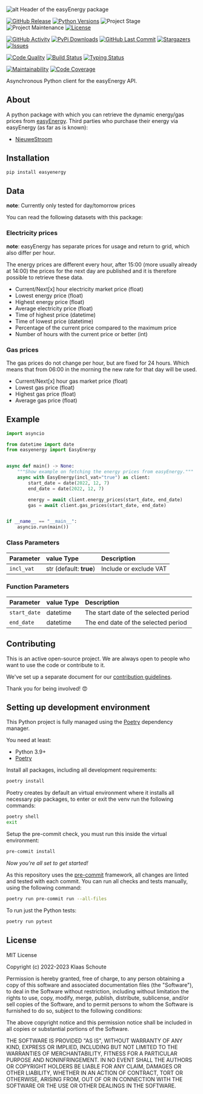 <!-- Header -->
![alt Header of the easyEnergy package](https://raw.githubusercontent.com/klaasnicolaas/python-easyenergy/main/assets/header_easyenergy-min.png)

<!-- PROJECT SHIELDS -->
[![GitHub Release][releases-shield]][releases]
[![Python Versions][python-versions-shield]][pypi]
![Project Stage][project-stage-shield]
![Project Maintenance][maintenance-shield]
[![License][license-shield]](LICENSE)

[![GitHub Activity][commits-shield]][commits-url]
[![PyPi Downloads][downloads-shield]][downloads-url]
[![GitHub Last Commit][last-commit-shield]][commits-url]
[![Stargazers][stars-shield]][stars-url]
[![Issues][issues-shield]][issues-url]

[![Code Quality][code-quality-shield]][code-quality]
[![Build Status][build-shield]][build-url]
[![Typing Status][typing-shield]][typing-url]

[![Maintainability][maintainability-shield]][maintainability-url]
[![Code Coverage][codecov-shield]][codecov-url]

Asynchronous Python client for the easyEnergy API.

## About

A python package with which you can retrieve the dynamic energy/gas prices from [easyEnergy][easyenergy]. Third parties who purchase their energy via easyEnergy (as far as is known):

- [NieuweStroom](https://nieuwestroom.nl)

## Installation

```bash
pip install easyenergy
```

## Data

**note**: Currently only tested for day/tomorrow prices

You can read the following datasets with this package:

### Electricity prices

**note**: easyEnergy has separate prices for usage and return to grid, which also differ per hour.

The energy prices are different every hour, after 15:00 (more usually already at 14:00) the prices for the next day are published and it is therefore possible to retrieve these data.


- Current/Next[x] hour electricity market price (float)
- Lowest energy price (float)
- Highest energy price (float)
- Average electricity price (float)
- Time of highest price (datetime)
- Time of lowest price (datetime)
- Percentage of the current price compared to the maximum price
- Number of hours with the current price or better (int)

### Gas prices

The gas prices do not change per hour, but are fixed for 24 hours. Which means that from 06:00 in the morning the new rate for that day will be used.

- Current/Next[x] hour gas market price (float)
- Lowest gas price (float)
- Highest gas price (float)
- Average gas price (float)

## Example

```python
import asyncio

from datetime import date
from easyenergy import EasyEnergy


async def main() -> None:
    """Show example on fetching the energy prices from easyEnergy."""
    async with EasyEnergy(incl_vat="true") as client:
        start_date = date(2022, 12, 7)
        end_date = date(2022, 12, 7)

        energy = await client.energy_prices(start_date, end_date)
        gas = await client.gas_prices(start_date, end_date)


if __name__ == "__main__":
    asyncio.run(main())
```

### Class Parameters

| Parameter | value Type | Description |
| :-------- | :--------- | :---------- |
| `incl_vat` | str (default: **true**) | Include or exclude VAT |

### Function Parameters

| Parameter | value Type | Description |
| :-------- | :--------- | :---------- |
| `start_date` | datetime | The start date of the selected period |
| `end_date` | datetime | The end date of the selected period |

## Contributing

This is an active open-source project. We are always open to people who want to
use the code or contribute to it.

We've set up a separate document for our
[contribution guidelines](CONTRIBUTING.md).

Thank you for being involved! :heart_eyes:

## Setting up development environment

This Python project is fully managed using the [Poetry][poetry] dependency
manager.

You need at least:

- Python 3.9+
- [Poetry][poetry-install]

Install all packages, including all development requirements:

```bash
poetry install
```

Poetry creates by default an virtual environment where it installs all
necessary pip packages, to enter or exit the venv run the following commands:

```bash
poetry shell
exit
```

Setup the pre-commit check, you must run this inside the virtual environment:

```bash
pre-commit install
```

*Now you're all set to get started!*

As this repository uses the [pre-commit][pre-commit] framework, all changes
are linted and tested with each commit. You can run all checks and tests
manually, using the following command:

```bash
poetry run pre-commit run --all-files
```

To run just the Python tests:

```bash
poetry run pytest
```

## License

MIT License

Copyright (c) 2022-2023 Klaas Schoute

Permission is hereby granted, free of charge, to any person obtaining a copy
of this software and associated documentation files (the "Software"), to deal
in the Software without restriction, including without limitation the rights
to use, copy, modify, merge, publish, distribute, sublicense, and/or sell
copies of the Software, and to permit persons to whom the Software is
furnished to do so, subject to the following conditions:

The above copyright notice and this permission notice shall be included in all
copies or substantial portions of the Software.

THE SOFTWARE IS PROVIDED "AS IS", WITHOUT WARRANTY OF ANY KIND, EXPRESS OR
IMPLIED, INCLUDING BUT NOT LIMITED TO THE WARRANTIES OF MERCHANTABILITY,
FITNESS FOR A PARTICULAR PURPOSE AND NONINFRINGEMENT. IN NO EVENT SHALL THE
AUTHORS OR COPYRIGHT HOLDERS BE LIABLE FOR ANY CLAIM, DAMAGES OR OTHER
LIABILITY, WHETHER IN AN ACTION OF CONTRACT, TORT OR OTHERWISE, ARISING FROM,
OUT OF OR IN CONNECTION WITH THE SOFTWARE OR THE USE OR OTHER DEALINGS IN THE
SOFTWARE.

[easyenergy]: https://www.easyenergy.com

<!-- MARKDOWN LINKS & IMAGES -->
[build-shield]: https://github.com/klaasnicolaas/python-easyenergy/actions/workflows/tests.yaml/badge.svg
[build-url]: https://github.com/klaasnicolaas/python-easyenergy/actions/workflows/tests.yaml
[code-quality-shield]: https://github.com/klaasnicolaas/python-easyenergy/actions/workflows/codeql.yaml/badge.svg
[code-quality]: https://github.com/klaasnicolaas/python-easyenergy/actions/workflows/codeql.yaml
[commits-shield]: https://img.shields.io/github/commit-activity/y/klaasnicolaas/python-easyenergy.svg
[commits-url]: https://github.com/klaasnicolaas/python-easyenergy/commits/main
[codecov-shield]: https://codecov.io/gh/klaasnicolaas/python-easyenergy/branch/main/graph/badge.svg?token=RYhiDUamT6
[codecov-url]: https://codecov.io/gh/klaasnicolaas/python-easyenergy
[downloads-shield]: https://img.shields.io/pypi/dm/easyenergy
[downloads-url]: https://pypistats.org/packages/easyenergy
[issues-shield]: https://img.shields.io/github/issues/klaasnicolaas/python-easyenergy.svg
[issues-url]: https://github.com/klaasnicolaas/python-easyenergy/issues
[license-shield]: https://img.shields.io/github/license/klaasnicolaas/python-easyenergy.svg
[last-commit-shield]: https://img.shields.io/github/last-commit/klaasnicolaas/python-easyenergy.svg
[maintenance-shield]: https://img.shields.io/maintenance/yes/2023.svg
[maintainability-shield]: https://api.codeclimate.com/v1/badges/8628757a4bde52dbfaf6/maintainability
[maintainability-url]: https://codeclimate.com/github/klaasnicolaas/python-easyenergy/maintainability
[project-stage-shield]: https://img.shields.io/badge/project%20stage-experimental-yellow.svg
[pypi]: https://pypi.org/project/easyenergy/
[python-versions-shield]: https://img.shields.io/pypi/pyversions/easyenergy
[typing-shield]: https://github.com/klaasnicolaas/python-easyenergy/actions/workflows/typing.yaml/badge.svg
[typing-url]: https://github.com/klaasnicolaas/python-easyenergy/actions/workflows/typing.yaml
[releases-shield]: https://img.shields.io/github/release/klaasnicolaas/python-easyenergy.svg
[releases]: https://github.com/klaasnicolaas/python-easyenergy/releases
[stars-shield]: https://img.shields.io/github/stars/klaasnicolaas/python-easyenergy.svg
[stars-url]: https://github.com/klaasnicolaas/python-easyenergy/stargazers

[poetry-install]: https://python-poetry.org/docs/#installation
[poetry]: https://python-poetry.org
[pre-commit]: https://pre-commit.com
